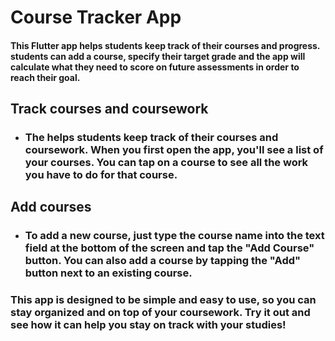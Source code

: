 # Course Tracker App 

#### This Flutter app helps students keep track of their courses and progress. students can add a course, specify their target grade and the app will calculate what they need to score on future assessments in order to reach their goal.

## Track courses and coursework
- ### The helps students keep track of their courses and coursework. When you first open the app, you'll see a list of your courses. You can tap on a course to see all the work you have to do for that course.

## Add courses
- ### To add a new course, just type the course name into the text field at the bottom of the screen and tap the "Add Course" button. You can also add a course by tapping the "Add" button next to an existing course.


### This app is designed to be simple and easy to use, so you can stay organized and on top of your coursework. Try it out and see how it can help you stay on track with your studies!
